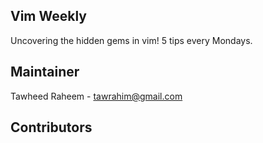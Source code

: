 ## Vim Weekly
Uncovering the hidden gems in vim! 5 tips every Mondays.


## Maintainer
Tawheed Raheem - tawrahim@gmail.com


## Contributors
